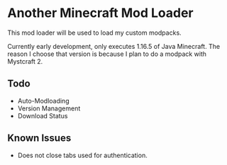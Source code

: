 # Another Minecraft Mod Loader
This mod loader will be used to load my custom modpacks.

Currently early development, only executes 1.16.5 of Java Minecraft.
The reason I choose that version is because I plan to do a modpack with Mystcraft 2.

## Todo
- Auto-Modloading 
- Version Management
- Download Status

## Known Issues
- Does not close tabs used for authentication.